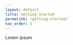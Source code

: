 ```yaml
---
layout: default
title: Getting Started
permalink: /getting-started/
nav_order: 2
---
```


Lorem ipsum
